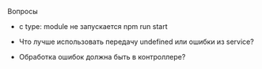 Вопросы

- с type: module не запускается npm run start

- Что лучше использовать передачу undefined или ошибки из service?

- Обработка ошибок должна быть в контроллере?
